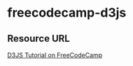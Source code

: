 # freecodecamp-d3js

## Resource URL

[D3JS Tutorial on FreeCodeCamp](https://www.freecodecamp.org/news/how-to-create-your-first-bar-chart-with-d3-js-a0e8ea2df386/)
